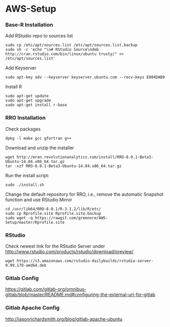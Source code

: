 # AWS-Setup

### Base-R Installation
Add RStudio repo to sources list
```
sudo cp /etc/apt/sources.list /etc/apt/sources.list.backup
sudo sh -c 'echo "\n# RStudio Source\ndeb http://cran.rstudio.com/bin/linux/ubuntu trusty/" >> /etc/apt/sources.list'
```

Add Keyserver
```
sudo apt-key adv --keyserver keyserver.ubuntu.com --recv-keys E084DAB9
```

Install R
```
sudo apt-get update
sudo apt-get upgrade
sudo apt-get install r-base
```

### RRO Installation

Check packages
```
dpkg -l make gcc gfortran g++
```

Download and unzip the installer
```
wget http://mran.revolutionanalytics.com/install/RRO-8.0.1-Beta3-Ubuntu-14.04.x86_64.tar.gz
tar -xzf RRO-8.0.1-Beta3-Ubuntu-14.04.x86_64.tar.gz
```

Run the install script:
```
sudo ./install.sh
```

Change the default repository for RRO, i.e., remove the automatic Snapshot function and use RStudio Mirror
```
cd /usr/lib64/RRO-8.0.1/R-3.1.2/lib/R/etc/
sudo cp Rprofile.site Rprofile.site.backup
sudo wget -q https://rawgit.com/greenore/AWS-Setup/master/Rprofile.site
```

### RStudio
Check newest link for the RStudio Server under http://www.rstudio.com/products/rstudio/download/preview/

```
wget https://s3.amazonaws.com/rstudio-dailybuilds/rstudio-server-0.99.179-amd64.deb
```

### Gitlab Config
https://gitlab.com/gitlab-org/omnibus-gitlab/blob/master/README.md#configuring-the-external-url-for-gitlab

### Gitlab Apache Config
http://jasonrichardsmith.org/blog/gitlab-apache-ubuntu

